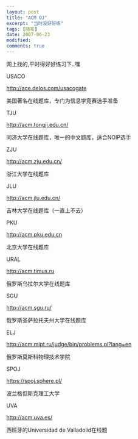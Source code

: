 ```yaml
---
layout: post
title: "ACM OJ"
excerpt: "当时没好好练"
tags: [随笔]
date: 2007-06-23
modified: 
comments: true
---
```




网上找的,平时得好好练习下..嘿

USACO 

http://ace.delos.com/usacogate 

美国著名在线题库，专门为信息学竞赛选手准备 



TJU 

http://acm.tongji.edu.cn/ 

同济大学在线题库，唯一的中文题库，适合NOIP选手 



ZJU 

http://acm.zju.edu.cn/ 

浙江大学在线题库 



JLU 

http://acm.jlu.edu.cn/ 

吉林大学在线题库（一直上不去） 



PKU 

http://acm.pku.edu.cn 

北京大学在线题库 



URAL 

http://acm.timus.ru 

俄罗斯乌拉尔大学在线题库 



SGU 

http://acm.sgu.ru/ 

俄罗斯圣萨拉托夫州大学在线题库 



ELJ 

http://acm.mipt.ru/judge/bin/problems.pl?lang=en 

俄罗斯莫斯科物理技术学院 



SPOJ 

https://spoj.sphere.pl/ 

波兰格但斯克理工大学 



UVA 

http://acm.uva.es/ 

西班牙的Universidad de Valladolid在线题 